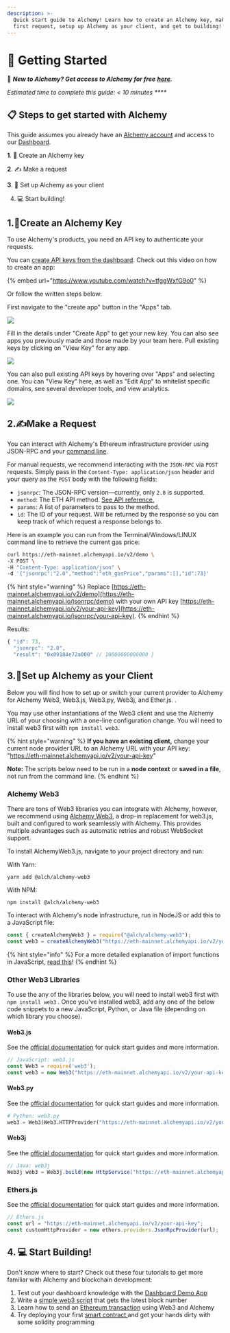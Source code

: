 ```yaml
---
description: >-
  Quick start guide to Alchemy! Learn how to create an Alchemy key, make your
  first request, setup up Alchemy as your client, and get to building!
---
```


# 🚀 Getting Started

👋 _**New to Alchemy? Get access to Alchemy for free**_ [_**here**_](https://alchemy.com/?r=e68b2f77-7fc7-4ef7-8e9c-cdfea869b9b5)_**.**_

_Estimated time to complete this guide: &lt; 10 minutes ****_

## 📋 Steps to get started with Alchemy

This guide assumes you already have an [Alchemy account](https://alchemy.com/?r=e68b2f77-7fc7-4ef7-8e9c-cdfea869b9b5) and access to our [Dashboard](https://dashboard.alchemyapi.io/).  

**1**. 🔑 Create an Alchemy key 

**2**. ✍ Make a request 

**3**. 🤝 Set up Alchemy as your client

4. 💻 Start building!

## 1.🔑Create an Alchemy Key

To use Alchemy's products, you need an API key to authenticate your requests.

You can [create API keys from the dashboard](http://dashboard.alchemyapi.io). Check out this video on how to create an app:

{% embed url="https://www.youtube.com/watch?v=tfggWxfG9o0" %}

Or follow the written steps below:

First navigate to the "create app" button in the "Apps" tab. 

![](../.gitbook/assets/screen-shot-2020-11-01-at-6.53.45-pm.png)

Fill in the details under "Create App" to get your new key. You can also see apps you previously made and those made by your team here. Pull existing keys by clicking on "View Key" for any app.

![](../.gitbook/assets/create-app-details.png)

You can also pull existing API keys by hovering over "Apps" and selecting one. You can "View Key" here, as well as "Edit App" to whitelist specific domains, see several developer tools, and view analytics.

![](../.gitbook/assets/ezgif.com-gif-maker-1-.gif)

## 2.✍Make a Request 

You can interact with Alchemy's Ethereum infrastructure provider using JSON-RPC and your [command line](https://www.computerhope.com/jargon/c/commandi.htm).

For manual requests, we recommend interacting with the `JSON-RPC` via `POST` requests. Simply pass in the `Content-Type: application/json` header and your query as the `POST` body with the following fields:

* `jsonrpc`: The JSON-RPC version—currently, only `2.0` is supported.
* `method`: The ETH API method. [See API reference.](../documentation/apis/ethereum/)
* `params`: A list of parameters to pass to the method.
* `id`: The ID of your request. Will be returned by the response so you can keep track of which request a response belongs to.

Here is an example you can run from the Terminal/Windows/LINUX command line to retrieve the current gas price:

```bash
curl https://eth-mainnet.alchemyapi.io/v2/demo \
-X POST \
-H "Content-Type: application/json" \
-d '{"jsonrpc":"2.0","method":"eth_gasPrice","params":[],"id":73}'
```

{% hint style="warning" %}
Replace [https://eth-mainnet.alchemyapi.io/v2/demo](https://eth-mainnet.alchemyapi.io/jsonrpc/demo) with your own API key [https://eth-mainnet.alchemyapi.io/v2/your-api-key](https://eth-mainnet.alchemyapi.io/jsonrpc/your-api-key). 
{% endhint %}

Results:

```javascript
{ "id": 73,
  "jsonrpc": "2.0",
  "result": "0x09184e72a000" // 10000000000000 }
```

## 3.🤝Set up Alchemy as your Client  

Below you will find how to set up or switch your current provider to Alchemy for Alchemy Web3, Web3.js, Web3.py, Web3j, and Ether.js. . 

You may use other instantiations of the Web3 client and use the Alchemy URL of your choosing with a one-line configuration change. You will need to install web3 first with `npm install web3`.

{% hint style="warning" %}
**If you have an existing client,** change your current node provider URL to an Alchemy URL with your API key: "https://eth-mainnet.alchemyapi.io/v2/your-api-key"

**Note:** The scripts below need to be run in a **node context** or **saved in a file**, not run from the command line. 
{% endhint %}

### Alchemy Web3

There are tons of Web3 libraries you can integrate with Alchemy, however, we recommend using [Alchemy Web3](../documentation/alchemy-web3/), a drop-in replacement for web3.js, built and configured to work seamlessly with Alchemy. This provides multiple advantages such as automatic retries and robust WebSocket support.

To install AlchemyWeb3.js, navigate to your project directory and run:

With Yarn:

```text
yarn add @alch/alchemy-web3
```

With NPM:

```text
npm install @alch/alchemy-web3
```

To interact with Alchemy's node infrastructure, run in NodeJS or add this to a JavaScript file:

```javascript
const { createAlchemyWeb3 } = require("@alch/alchemy-web3");
const web3 = createAlchemyWeb3("https://eth-mainnet.alchemyapi.io/v2/your-api-key");
```

{% hint style="info" %}
For a more detailed explanation of import functions in JavaScript, [read this](https://gist.github.com/dphilipson/77872c24350a2e1b591917ae746d3438)!
{% endhint %}

### Other Web3 Libraries 

To use the any of the libraries below, you will need to install web3 first with `npm install web3` . Once you've installed web3, add any one of the below code snippets to a new JavaScript, Python, or Java file \(depending on which library you choose\). 

#### Web3.js 

See the [official documentation](https://web3js.readthedocs.io/en/v1.2.9/) for quick start guides and more information.

```javascript
// JavaScript: web3.js
const Web3 = require('web3');
const web3 = new Web3("https://eth-mainnet.alchemyapi.io/v2/your-api-key");
```

#### Web3.py

See the [official documentation](https://web3py.readthedocs.io/en/stable/) for quick start guides and more information.

```python
# Python: web3.py
web3 = Web3(Web3.HTTPProvider("https://eth-mainnet.alchemyapi.io/v2/your-api-key"));
```

#### Web3j

See the [official documentation](https://docs.web3j.io/) for quick start guides and more information.

```java
// Java: web3j
Web3j web3 = Web3j.build(new HttpService("https://eth-mainnet.alchemyapi.io/v2/your-api-key"));
```

### Ethers.js 

See the [official documentation](https://docs.ethers.io/v5/) for quick start guides and more information.

```javascript
// Ethers.js
const url = "https://eth-mainnet.alchemyapi.io/v2/your-api-key";
const customHttpProvider = new ethers.providers.JsonRpcProvider(url);
```

## 4. 💻 Start Building! 

Don't know where to start? Check out these four tutorials to get more familiar with Alchemy and blockchain development:

1. Test out your dashboard knowledge with the [Dashboard Demo App](../guides/demo-app.md)
2. Write a [simple web3 script](../tutorials/simple-web3-script.md) that gets the latest block number
3. Learn how to send an [Ethereum transaction](../tutorials/sending-txs.md) using Web3 and Alchemy
4. Try deploying your first [smart contract ](../tutorials/hello-world-smart-contract/)and get your hands dirty with some solidity programming




